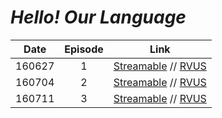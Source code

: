 # _Hello! Our Language_

|  Date  | Episode |                                                                               Link                                                                               |
|:------:|:-------:|:----------------------------------------------------------------------------------------------------------------------------------------------------------------:|
| 160627 |    1    |                [Streamable](https://streamable.com/vwq58) // [RVUS](https://revelupsubs.com/2016/06/27/eng-160627-hello-our-language-irene-ep-1/)                |
| 160704 |    2    |   [Streamable](https://streamable.com/bskfk) // [RVUS](https://revelupsubs.com/2016/07/04/eng-sub-160704-actress-irene-hello-our-language-ep-2-with-matilda/)    |
| 160711 |    3    | [Streamable](https://streamable.com/bgzjt) // [RVUS](https://revelupsubs.com/2016/07/11/eng-sub-160711-actress-irene-hello-our-language-ep-3-last-with-matilda/) |